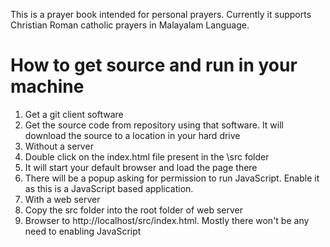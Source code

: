This is a prayer book intended for personal prayers. Currently it supports Christian Roman catholic prayers in Malayalam Language.
# How to get source and run in your machine

1. Get a git client software
2. Get the source code from repository using that software. It will download the source to a location in your hard drive
3. Without a server
 1. Double click on the index.html file present in the \src folder
 2. It will start your default browser and load the page there
 3. There will be a popup asking for permission to run JavaScript. Enable it as this is a JavaScript based application.
4. With a web server 
 1. Copy the src folder into the root folder of web server
 2. Browser to http://localhost/src/index.html. Mostly there won't be any need to enabling JavaScript
 
 
